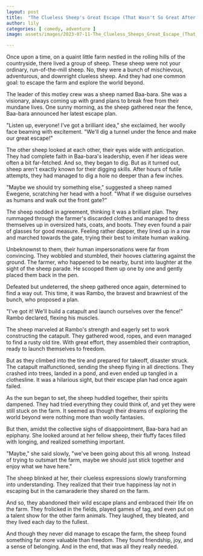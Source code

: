 ```yaml
---
layout: post
title:  "The Clueless Sheep's Great Escape (That Wasn't So Great After All)"
author: lily
categories: [ comedy, adventure ]
image: assets/images/2023-07-11-The_Clueless_Sheeps_Great_Escape_(That_Wasnt_So_Great_After_All).png

---
```

Once upon a time, on a quaint little farm nestled in the rolling hills of the countryside, there lived a group of sheep. These sheep were not your ordinary, run-of-the-mill sheep. No, they were a bunch of mischievous, adventurous, and downright clueless sheep. And they had one common goal: to escape the farm and explore the world beyond.

The leader of this motley crew was a sheep named Baa-bara. She was a visionary, always coming up with grand plans to break free from their mundane lives. One sunny morning, as the sheep gathered near the fence, Baa-bara announced her latest escape plan.

"Listen up, everyone! I've got a brilliant idea," she exclaimed, her woolly face beaming with excitement. "We'll dig a tunnel under the fence and make our great escape!"

The other sheep looked at each other, their eyes wide with anticipation. They had complete faith in Baa-bara's leadership, even if her ideas were often a bit far-fetched. And so, they began to dig. But as it turned out, sheep aren't exactly known for their digging skills. After hours of futile attempts, they had managed to dig a hole no deeper than a few inches.

"Maybe we should try something else," suggested a sheep named Ewegene, scratching her head with a hoof. "What if we disguise ourselves as humans and walk out the front gate?"

The sheep nodded in agreement, thinking it was a brilliant plan. They rummaged through the farmer's discarded clothes and managed to dress themselves up in oversized hats, coats, and boots. They even found a pair of glasses for good measure. Feeling rather dapper, they lined up in a row and marched towards the gate, trying their best to imitate human walking.

Unbeknownst to them, their human impersonations were far from convincing. They wobbled and stumbled, their hooves clattering against the ground. The farmer, who happened to be nearby, burst into laughter at the sight of the sheep parade. He scooped them up one by one and gently placed them back in the pen.

Defeated but undeterred, the sheep gathered once again, determined to find a way out. This time, it was Rambo, the bravest and brawniest of the bunch, who proposed a plan.

"I've got it! We'll build a catapult and launch ourselves over the fence!" Rambo declared, flexing his muscles.

The sheep marveled at Rambo's strength and eagerly set to work constructing the catapult. They gathered wood, ropes, and even managed to find a rusty old tire. With great effort, they assembled their contraption, ready to launch themselves to freedom.

But as they climbed into the tire and prepared for takeoff, disaster struck. The catapult malfunctioned, sending the sheep flying in all directions. They crashed into trees, landed in a pond, and even ended up tangled in a clothesline. It was a hilarious sight, but their escape plan had once again failed.

As the sun began to set, the sheep huddled together, their spirits dampened. They had tried everything they could think of, and yet they were still stuck on the farm. It seemed as though their dreams of exploring the world beyond were nothing more than woolly fantasies.

But then, amidst the collective sighs of disappointment, Baa-bara had an epiphany. She looked around at her fellow sheep, their fluffy faces filled with longing, and realized something important.

"Maybe," she said slowly, "we've been going about this all wrong. Instead of trying to outsmart the farm, maybe we should just stick together and enjoy what we have here."

The sheep blinked at her, their clueless expressions slowly transforming into understanding. They realized that their true happiness lay not in escaping but in the camaraderie they shared on the farm.

And so, they abandoned their wild escape plans and embraced their life on the farm. They frolicked in the fields, played games of tag, and even put on a talent show for the other farm animals. They laughed, they bleated, and they lived each day to the fullest.

And though they never did manage to escape the farm, the sheep found something far more valuable than freedom. They found friendship, joy, and a sense of belonging. And in the end, that was all they really needed.